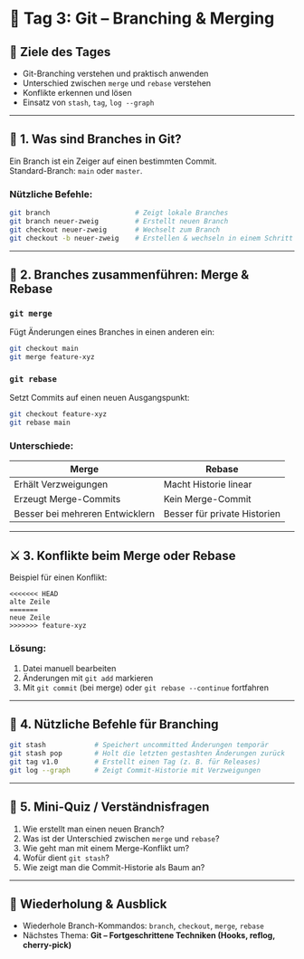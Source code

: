 
# 📅 Tag 3: Git – Branching & Merging

## 🎯 Ziele des Tages
- Git-Branching verstehen und praktisch anwenden  
- Unterschied zwischen `merge` und `rebase` verstehen  
- Konflikte erkennen und lösen  
- Einsatz von `stash`, `tag`, `log --graph`

---

## 🧠 1. Was sind Branches in Git?

Ein Branch ist ein Zeiger auf einen bestimmten Commit.  
Standard-Branch: `main` oder `master`.

### Nützliche Befehle:
```bash
git branch                     # Zeigt lokale Branches
git branch neuer-zweig         # Erstellt neuen Branch
git checkout neuer-zweig       # Wechselt zum Branch
git checkout -b neuer-zweig    # Erstellen & wechseln in einem Schritt
```

---

## 🔀 2. Branches zusammenführen: Merge & Rebase

### `git merge`
Fügt Änderungen eines Branches in einen anderen ein:
```bash
git checkout main
git merge feature-xyz
```

### `git rebase`
Setzt Commits auf einen neuen Ausgangspunkt:
```bash
git checkout feature-xyz
git rebase main
```

### Unterschiede:
| Merge                         | Rebase                        |
|------------------------------|-------------------------------|
| Erhält Verzweigungen         | Macht Historie linear         |
| Erzeugt Merge-Commits        | Kein Merge-Commit             |
| Besser bei mehreren Entwicklern | Besser für private Historien  |

---

## ⚔️ 3. Konflikte beim Merge oder Rebase

Beispiel für einen Konflikt:
```text
<<<<<<< HEAD
alte Zeile
=======
neue Zeile
>>>>>>> feature-xyz
```

### Lösung:
1. Datei manuell bearbeiten
2. Änderungen mit `git add` markieren
3. Mit `git commit` (bei merge) oder `git rebase --continue` fortfahren

---

## 🧰 4. Nützliche Befehle für Branching

```bash
git stash            # Speichert uncommitted Änderungen temporär
git stash pop        # Holt die letzten gestashten Änderungen zurück
git tag v1.0         # Erstellt einen Tag (z. B. für Releases)
git log --graph      # Zeigt Commit-Historie mit Verzweigungen
```

---

## 🧪 5. Mini-Quiz / Verständnisfragen

1. Wie erstellt man einen neuen Branch?
2. Was ist der Unterschied zwischen `merge` und `rebase`?
3. Wie geht man mit einem Merge-Konflikt um?
4. Wofür dient `git stash`?
5. Wie zeigt man die Commit-Historie als Baum an?

---

## 🔁 Wiederholung & Ausblick

- Wiederhole Branch-Kommandos: `branch`, `checkout`, `merge`, `rebase`
- Nächstes Thema: **Git – Fortgeschrittene Techniken (Hooks, reflog, cherry-pick)**
